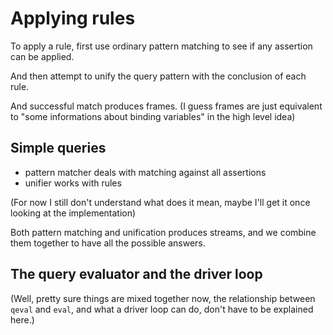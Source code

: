 # Applying rules

To apply a rule, first use ordinary pattern matching
to see if any assertion can be applied.

And then attempt to unify the query pattern with the conclusion
of each rule.

And successful match produces frames.
(I guess frames are just equivalent to "some informations about binding variables"
in the high level idea)

## Simple queries

* pattern matcher deals with matching against all assertions
* unifier works with rules

(For now I still don't understand what does it mean,
maybe I'll get it once looking at the implementation)

Both pattern matching and unification produces streams,
and we combine them together to have all the possible answers.

## The query evaluator and the driver loop

(Well, pretty sure things are mixed together now,
the relationship between `qeval` and `eval`,
and what a driver loop can do, don't have to
be explained here.)
